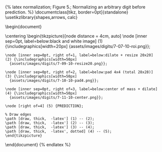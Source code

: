 {% latex
  normalization;
  Figure 5.;
  Normalizing an arbitrary digit before prediction.
%}
\documentclass[tikz, border=0pt]{standalone}
\usetikzlibrary{shapes,arrows, calc}

\begin{document}

\centering
\begin{tikzpicture}[node distance = 4cm, auto]
    \node [inner sep=0pt, label=below:black and white image] (1) {\includegraphics[width=20px]
      {assets/images/digits/7-07-10-roi.png}};

    \node [inner sep=0pt, right of=1, label=below:dilate + resize 20x20] (2) {\includegraphics[width=50px]
      {assets/images/digits/7-09-10-resize20.png}};

    \node [inner sep=0pt, right of=2, label=below:pad 4x4 (total 28x28)] (3) {\includegraphics[width=50px]
      {assets/images/digits/7-10-10-pad4.png}};

    \node [inner sep=0pt, right of=3, label=below:center of mass + dilate] (4) {\includegraphics[width=50px]
      {assets/images/digits/7-11-10-center.png}};

    \node [right of=4] (5) {PREDICTION};

    % Draw edges
    \path [draw, thick,  -latex'] (1) -- (2);
    \path [draw, thick,  -latex'] (2) -- (3);
    \path [draw, thick,  -latex'] (3) -- (4);
    \path [draw, thick,  -latex', dotted] (4) -- (5);
    \end{tikzpicture}

\end{document}
{% endlatex %}
